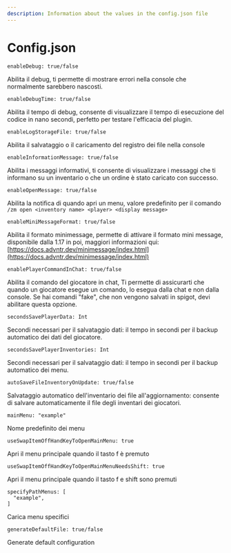 ```yaml
---
description: Information about the values in the config.json file
---
```


# Config.json

```
enableDebug: true/false
```

Abilita il debug, ti permette di mostrare errori nella console che normalmente sarebbero nascosti.



```
enableDebugTime: true/false
```

Abilita il tempo di debug, consente di visualizzare il tempo di esecuzione del codice in nano secondi, perfetto per testare l'efficacia del plugin.


```
enableLogStorageFile: true/false
```

Abilita il salvataggio o il caricamento del registro dei file nella console


```
enableInformationMessage: true/false
```

Abilita i messaggi informativi, ti consente di visualizzare i messaggi che ti informano su un inventario o che un ordine è stato caricato con successo.


```
enableOpenMessage: true/false
```

Abilita la notifica di quando apri un menu, valore predefinito per il comando `/zm open <inventory name> <player> <display message>`



```
enableMiniMessageFormat: true/false
```

Abilita il formato minimessage, permette di attivare il formato mini message, disponibile dalla 1.17 in poi, maggiori informazioni qui: [https://docs.advntr.dev/minimessage/index.html](https://docs.advntr.dev/minimessage/index.html)



```
enablePlayerCommandInChat: true/false
```

Abilita il comando del giocatore in chat, Ti permette di assicurarti che quando un giocatore esegue un comando, lo esegua dalla chat e non dalla console. Se hai comandi "fake", che non vengono salvati in spigot, devi abilitare questa opzione.



```
secondsSavePlayerData: Int
```

Secondi necessari per il salvataggio dati: il tempo in secondi per il backup automatico dei dati del giocatore.


```
secondsSavePlayerInventories: Int
```

Secondi necessari per il salvataggio dati: il tempo in secondi per il backup automatico dei menu.



```
autoSaveFileInventoryOnUpdate: true/false
```

Salvataggio automatico dell'inventario dei file all'aggiornamento: consente di salvare automaticamente il file degli inventari dei giocatori.


```
mainMenu: "example"
```

Nome predefinito dei menu



```
useSwapItemOffHandKeyToOpenMainMenu: true
```

Apri il menu principale quando il tasto f è premuto



```
useSwapItemOffHandKeyToOpenMainMenuNeedsShift: true
```

Apri il menu principale quando il tasto f e shift sono premuti



```
specifyPathMenus: [
  "example",
]
```

Carica menu specifici



```
generateDefaultFile: true/false
```

Generate default configuration
